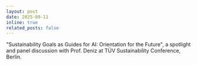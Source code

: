 ```yaml
---
layout: post
date: 2025-09-11
inline: true
related_posts: false
---
```


"Sustainability Goals as Guides for AI: Orientation for the Future", a spotlight and panel discussion with Prof. Deniz at TÜV Sustainability Conference, Berlin.
